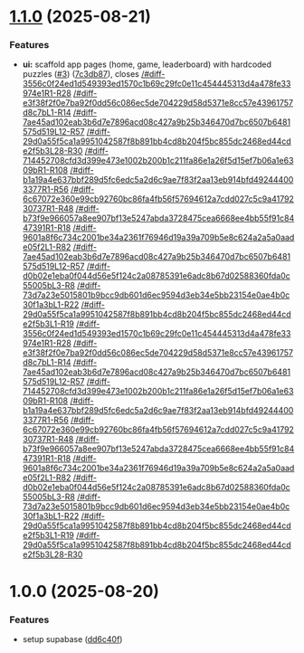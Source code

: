 # [1.1.0](https://github.com/sonalip9/ai-escape-room/compare/v1.0.0...v1.1.0) (2025-08-21)

### Features

- **ui:** scaffold app pages (home, game, leaderboard) with hardcoded puzzles ([#3](https://github.com/sonalip9/ai-escape-room/issues/3)) ([7c3db87](https://github.com/sonalip9/ai-escape-room/commit/7c3db871c9ae68c80ca3d79844d491cf23d3250d)), closes [/#diff-3556c0f24ed1d549393ed1570c1b69c29fc0e11c454445313d4a478fe33974e1R1-R28](https://github.com///issues/diff-3556c0f24ed1d549393ed1570c1b69c29fc0e11c454445313d4a478fe33974e1R1-R28) [/#diff-e3f38f2f0e7ba92f0dd56c086ec5de704229d58d5371e8cc57e43961757d8c7bL1-R14](https://github.com///issues/diff-e3f38f2f0e7ba92f0dd56c086ec5de704229d58d5371e8cc57e43961757d8c7bL1-R14) [/#diff-7ae45ad102eab3b6d7e7896acd08c427a9b25b346470d7bc6507b6481575d519L12-R57](https://github.com///issues/diff-7ae45ad102eab3b6d7e7896acd08c427a9b25b346470d7bc6507b6481575d519L12-R57) [/#diff-29d0a55f5ca1a9951042587f8b891bb4cd8b204f5bc855dc2468ed44cde2f5b3L28-R30](https://github.com///issues/diff-29d0a55f5ca1a9951042587f8b891bb4cd8b204f5bc855dc2468ed44cde2f5b3L28-R30) [/#diff-714452708cfd3d399e473e1002b200b1c211fa86e1a26f5d15ef7b06a1e6309bR1-R108](https://github.com///issues/diff-714452708cfd3d399e473e1002b200b1c211fa86e1a26f5d15ef7b06a1e6309bR1-R108) [/#diff-b1a19a4e637bbf289d5fc6edc5a2d6c9ae7f83f2aa13eb914bfd492444003377R1-R56](https://github.com///issues/diff-b1a19a4e637bbf289d5fc6edc5a2d6c9ae7f83f2aa13eb914bfd492444003377R1-R56) [/#diff-6c67072e360e99cb92760bc86fa4fb56f57694612a7cdd027c5c9a4179230737R1-R48](https://github.com///issues/diff-6c67072e360e99cb92760bc86fa4fb56f57694612a7cdd027c5c9a4179230737R1-R48) [/#diff-b73f9e966057a8ee907bf13e5247abda3728475cea6668ee4bb55f91c8447391R1-R18](https://github.com///issues/diff-b73f9e966057a8ee907bf13e5247abda3728475cea6668ee4bb55f91c8447391R1-R18) [/#diff-9601a8f6c734c2001be34a2361f76946d19a39a709b5e8c624a2a5a0aade05f2L1-R82](https://github.com///issues/diff-9601a8f6c734c2001be34a2361f76946d19a39a709b5e8c624a2a5a0aade05f2L1-R82) [/#diff-7ae45ad102eab3b6d7e7896acd08c427a9b25b346470d7bc6507b6481575d519L12-R57](https://github.com///issues/diff-7ae45ad102eab3b6d7e7896acd08c427a9b25b346470d7bc6507b6481575d519L12-R57) [/#diff-d0b02e1eba0f044d56e5f124c2a08785391e6adc8b67d02588360fda0c55005bL3-R8](https://github.com///issues/diff-d0b02e1eba0f044d56e5f124c2a08785391e6adc8b67d02588360fda0c55005bL3-R8) [/#diff-73d7a23e5015801b9bcc9db601d6ec9594d3eb34e5bb23154e0ae4b0c30f1a3bL1-R22](https://github.com///issues/diff-73d7a23e5015801b9bcc9db601d6ec9594d3eb34e5bb23154e0ae4b0c30f1a3bL1-R22) [/#diff-29d0a55f5ca1a9951042587f8b891bb4cd8b204f5bc855dc2468ed44cde2f5b3L1-R19](https://github.com///issues/diff-29d0a55f5ca1a9951042587f8b891bb4cd8b204f5bc855dc2468ed44cde2f5b3L1-R19) [/#diff-3556c0f24ed1d549393ed1570c1b69c29fc0e11c454445313d4a478fe33974e1R1-R28](https://github.com///issues/diff-3556c0f24ed1d549393ed1570c1b69c29fc0e11c454445313d4a478fe33974e1R1-R28) [/#diff-e3f38f2f0e7ba92f0dd56c086ec5de704229d58d5371e8cc57e43961757d8c7bL1-R14](https://github.com///issues/diff-e3f38f2f0e7ba92f0dd56c086ec5de704229d58d5371e8cc57e43961757d8c7bL1-R14) [/#diff-7ae45ad102eab3b6d7e7896acd08c427a9b25b346470d7bc6507b6481575d519L12-R57](https://github.com///issues/diff-7ae45ad102eab3b6d7e7896acd08c427a9b25b346470d7bc6507b6481575d519L12-R57) [/#diff-714452708cfd3d399e473e1002b200b1c211fa86e1a26f5d15ef7b06a1e6309bR1-R108](https://github.com///issues/diff-714452708cfd3d399e473e1002b200b1c211fa86e1a26f5d15ef7b06a1e6309bR1-R108) [/#diff-b1a19a4e637bbf289d5fc6edc5a2d6c9ae7f83f2aa13eb914bfd492444003377R1-R56](https://github.com///issues/diff-b1a19a4e637bbf289d5fc6edc5a2d6c9ae7f83f2aa13eb914bfd492444003377R1-R56) [/#diff-6c67072e360e99cb92760bc86fa4fb56f57694612a7cdd027c5c9a4179230737R1-R48](https://github.com///issues/diff-6c67072e360e99cb92760bc86fa4fb56f57694612a7cdd027c5c9a4179230737R1-R48) [/#diff-b73f9e966057a8ee907bf13e5247abda3728475cea6668ee4bb55f91c8447391R1-R18](https://github.com///issues/diff-b73f9e966057a8ee907bf13e5247abda3728475cea6668ee4bb55f91c8447391R1-R18) [/#diff-9601a8f6c734c2001be34a2361f76946d19a39a709b5e8c624a2a5a0aade05f2L1-R82](https://github.com///issues/diff-9601a8f6c734c2001be34a2361f76946d19a39a709b5e8c624a2a5a0aade05f2L1-R82) [/#diff-d0b02e1eba0f044d56e5f124c2a08785391e6adc8b67d02588360fda0c55005bL3-R8](https://github.com///issues/diff-d0b02e1eba0f044d56e5f124c2a08785391e6adc8b67d02588360fda0c55005bL3-R8) [/#diff-73d7a23e5015801b9bcc9db601d6ec9594d3eb34e5bb23154e0ae4b0c30f1a3bL1-R22](https://github.com///issues/diff-73d7a23e5015801b9bcc9db601d6ec9594d3eb34e5bb23154e0ae4b0c30f1a3bL1-R22) [/#diff-29d0a55f5ca1a9951042587f8b891bb4cd8b204f5bc855dc2468ed44cde2f5b3L1-R19](https://github.com///issues/diff-29d0a55f5ca1a9951042587f8b891bb4cd8b204f5bc855dc2468ed44cde2f5b3L1-R19) [/#diff-29d0a55f5ca1a9951042587f8b891bb4cd8b204f5bc855dc2468ed44cde2f5b3L28-R30](https://github.com///issues/diff-29d0a55f5ca1a9951042587f8b891bb4cd8b204f5bc855dc2468ed44cde2f5b3L28-R30)

# 1.0.0 (2025-08-20)

### Features

- setup supabase ([dd6c40f](https://github.com/sonalip9/ai-escape-room/commit/dd6c40faa668f8094ffa4136d43c515f38c566b6))
